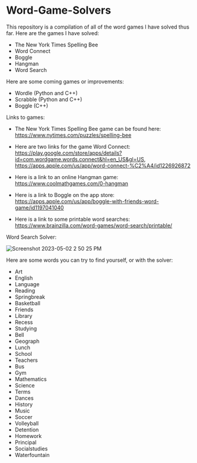 # Word-Game-Solvers

This repository is a compilation of all of the word games I have solved thus far. Here are the games I have solved:

- The New York Times Spelling Bee
- Word Connect
- Boggle
- Hangman
- Word Search

Here are some coming games or improvements:

- Wordle (Python and C++)
- Scrabble (Python and C++)
- Boggle (C++)

Links to games:

- The New York Times Spelling Bee game can be found here: https://www.nytimes.com/puzzles/spelling-bee

- Here are two links for the game Word Connect: https://play.google.com/store/apps/details?id=com.wordgame.words.connect&hl=en_US&gl=US, https://apps.apple.com/us/app/word-connect-%C2%A4/id1226926872

- Here is a link to an online Hangman game: https://www.coolmathgames.com/0-hangman

- Here is a link to Boggle on the app store: https://apps.apple.com/us/app/boggle-with-friends-word-game/id1197041040

- Here is a link to some printable word searches: https://www.brainzilla.com/word-games/word-search/printable/

Word Search Solver:

![Screenshot 2023-05-02 2 50 25 PM](https://user-images.githubusercontent.com/100178397/235758290-0810a200-8472-4302-bc39-7c52a14fa99c.png)

Here are some words you can try to find yourself, or with the solver:

- Art
- English
- Language
- Reading
- Springbreak
- Basketball
- Friends
- Library
- Recess
- Studying
- Bell
- Geograph
- Lunch
- School
- Teachers
- Bus
- Gym
- Mathematics
- Science
- Terms
- Dances
- History
- Music
- Soccer
- Volleyball
- Detention
- Homework
- Principal
- Socialstudies
- Waterfountain
